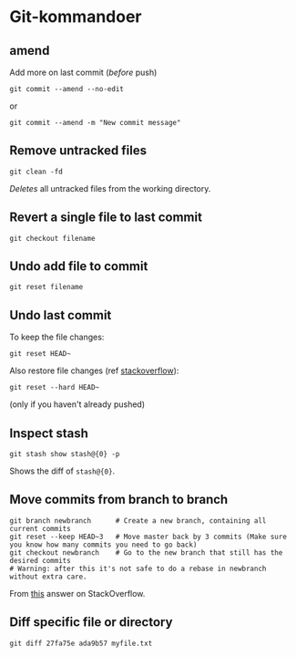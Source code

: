 # Git-kommandoer

## amend

Add more on last commit (*before* push)

```
git commit --amend --no-edit
```
or
```
git commit --amend -m "New commit message"
```

## Remove untracked files

```
git clean -fd
```

*Deletes* all untracked files from the working directory.

## Revert a single file to last commit

```
git checkout filename
```

## Undo add file to commit

```
git reset filename
```

## Undo last commit

To keep the file changes:

```
git reset HEAD~
```

Also restore file changes (ref [stackoverflow](https://stackoverflow.com/questions/927358/how-to-undo-the-most-recent-commits-in-git)):

```
git reset --hard HEAD~
```

(only if you haven't already pushed)

## Inspect stash

```
git stash show stash@{0} -p
```

Shows the diff of `stash@{0}`.

## Move commits from branch to branch

```
git branch newbranch      # Create a new branch, containing all current commits
git reset --keep HEAD~3   # Move master back by 3 commits (Make sure you know how many commits you need to go back)
git checkout newbranch    # Go to the new branch that still has the desired commits
# Warning: after this it's not safe to do a rebase in newbranch without extra care.
```

From [this](https://stackoverflow.com/questions/1628563/move-the-most-recent-commits-to-a-new-branch-with-git) answer on StackOverflow.

## Diff specific file or directory

```
git diff 27fa75e ada9b57 myfile.txt
```
